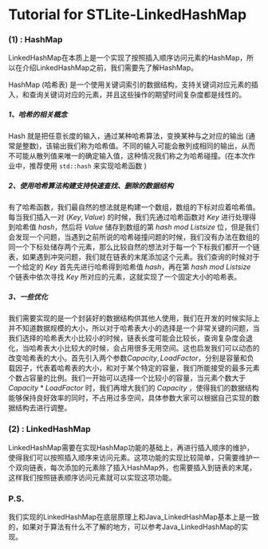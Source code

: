 # Tutorial for STLite-LinkedHashMap

### (1) : HashMap

LinkedHashMap在本质上是一个实现了按照插入顺序访问元素的HashMap，所以在介绍LinkedHashMap之前，我们需要先了解HashMap。

HashMap (哈希表) 是一个使用关键词索引的数据结构，支持关键词对应元素的插入，和查询关键词对应的元素，并且这些操作的期望时间复杂度都是线性的。

##### 1、哈希的相关概念

Hash 就是把任意长度的输入，通过某种哈希算法，变换某种与之对应的输出 (通常是整数)，该输出我们称为哈希值。不同的输入可能会散列成相同的输出，从而不可能从散列值来唯一的确定输入值，这种情况我们称之为哈希碰撞。(在本次作业中，推荐使用 `std::hash` 来实现哈希函数 )

##### 2、使用哈希算法构建支持快速查找、删除的数据结构

有了哈希函数，我们最自然的想法就是构建一个数组，数组的下标对应着哈希值。每当我们插入一对 $(Key,Value)$ 的时候，我们先通过哈希函数对 $Key$ 进行处理得到哈希值 $hash$，然后将 $Value$ 储存到数组的第 $hash\ mod\ Listsize$ 位，但是我们会发现一个问题，当遇到之前所说的哈希碰撞问题的时候，我们没有办法在数组的同一个下标处储存两个元素，那么比较自然的想法对于每一个下标我们都开一个链表，如果遇到冲突问题，我们就在链表的末尾添加这个元素。我们查询的时候对于一个给定的 $Key$ 首先先进行哈希得到哈希值 $hash$，再在第 $hash\ mod\ Listsize$ 个链表中依次寻找 $Key$ 所对应的元素，这就实现了一个固定大小的哈希表。

##### 3、一些优化

我们需要实现的是一个封装好的数据结构供其他人使用，我们在开发的时候实际上并不知道数据规模的大小，所以对于哈希表大小的选择是一个非常关键的问题，当我们选择的哈希表大小比较小的时候，链表长度可能会比较长，查询复杂度会退化，当哈希表大小比较大的时候，会占用很多无用空间。这也启发我们可以动态的改变哈希表的大小。首先引入两个参数$Capacity, LoadFactor$，分别是容量和负载因子，代表着哈希表的大小，和对于某个特定的容量，我们所能接受的最多元素个数占容量的比例。我们一开始可以选择一个比较小的容量，当元素个数大于$Capacity*LoadFactor$ 时，我们再增大我们的 $Capacity$ ，使得我们的数据结构能够保持良好效率的同时，不占用过多空间，具体参数大家可以根据自己实现的数据结构去进行调整。

### (2) : LinkedHashMap

LinkedHashMap需要在实现HashMap功能的基础上，再进行插入顺序的维护，使得我们可以按照插入顺序来访问元素。这项功能的实现比较简单，只需要维护一个双向链表，每次添加的元素除了插入HashMap外，也需要插入到链表的末尾，这样我们按照链表顺序访问元素就可以实现这项功能。



### P.S.

我们实现的LinkedHashMap在底层原理上和Java_LinkedHashMap基本上是一致的，如果对于算法有什么不了解的地方，可以参考Java_LinkedHashMap的实现。
